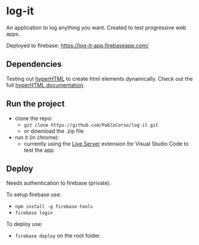 # log-it
An application to log anything you want. Created to test progressive web apps.

Deployed to firebase: https://log-it-app.firebaseapp.com/ 

## Dependencies
Testing out [hyperHTML](https://github.com/WebReflection/hyperHTML) to create html elements dynamically. Check out the full [hyperHTML documentation](https://viperhtml.js.org/hyperhtml/documentation/).

## Run the project
  - clone the repo:
    - `git clone https://github.com/PabloCorso/log-it.git`
    - or download the .zip file
  - run it (in chrome):
    - currently using the [Live Server](https://marketplace.visualstudio.com/items?itemName=ritwickdey.LiveServer) extension for Visual Studio Code to test the app.
  
## Deploy
Needs authentication to firebase (private).

To setup firebase use:
  - `npm install -g firebase-tools`
  - `firebase login`

To deploy use:
  - `firebase deploy` on the root folder.
